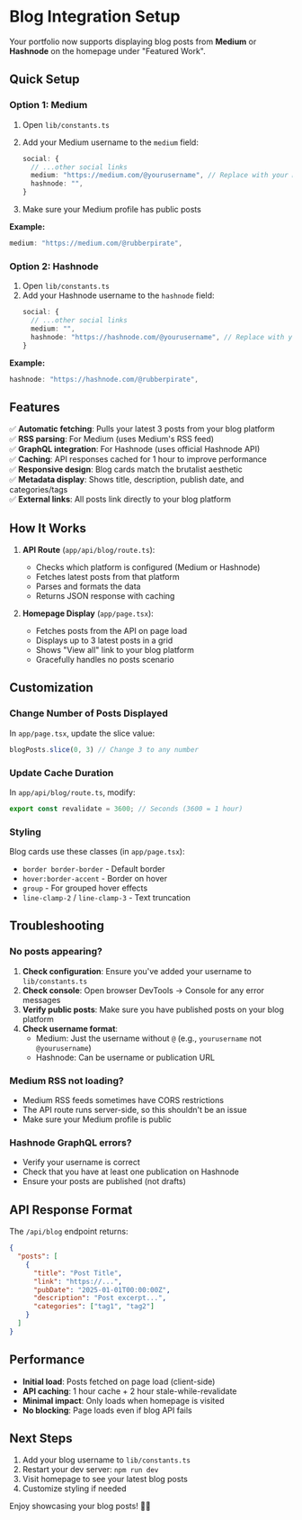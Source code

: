 # Blog Integration Setup

Your portfolio now supports displaying blog posts from **Medium** or **Hashnode** on the homepage under "Featured Work".

## Quick Setup

### Option 1: Medium

1. Open `lib/constants.ts`
2. Add your Medium username to the `medium` field:
   ```typescript
   social: {
     // ...other social links
     medium: "https://medium.com/@yourusername", // Replace with your Medium username
     hashnode: "",
   }
   ```

3. Make sure your Medium profile has public posts

**Example:**
```typescript
medium: "https://medium.com/@rubberpirate",
```

### Option 2: Hashnode

1. Open `lib/constants.ts`
2. Add your Hashnode username to the `hashnode` field:
   ```typescript
   social: {
     // ...other social links
     medium: "",
     hashnode: "https://hashnode.com/@yourusername", // Replace with your Hashnode username
   }
   ```

**Example:**
```typescript
hashnode: "https://hashnode.com/@rubberpirate",
```

## Features

✅ **Automatic fetching**: Pulls your latest 3 posts from your blog platform  
✅ **RSS parsing**: For Medium (uses Medium's RSS feed)  
✅ **GraphQL integration**: For Hashnode (uses official Hashnode API)  
✅ **Caching**: API responses cached for 1 hour to improve performance  
✅ **Responsive design**: Blog cards match the brutalist aesthetic  
✅ **Metadata display**: Shows title, description, publish date, and categories/tags  
✅ **External links**: All posts link directly to your blog platform  

## How It Works

1. **API Route** (`app/api/blog/route.ts`):
   - Checks which platform is configured (Medium or Hashnode)
   - Fetches latest posts from that platform
   - Parses and formats the data
   - Returns JSON response with caching

2. **Homepage Display** (`app/page.tsx`):
   - Fetches posts from the API on page load
   - Displays up to 3 latest posts in a grid
   - Shows "View all" link to your blog platform
   - Gracefully handles no posts scenario

## Customization

### Change Number of Posts Displayed

In `app/page.tsx`, update the slice value:
```typescript
blogPosts.slice(0, 3) // Change 3 to any number
```

### Update Cache Duration

In `app/api/blog/route.ts`, modify:
```typescript
export const revalidate = 3600; // Seconds (3600 = 1 hour)
```

### Styling

Blog cards use these classes (in `app/page.tsx`):
- `border border-border` - Default border
- `hover:border-accent` - Border on hover
- `group` - For grouped hover effects
- `line-clamp-2` / `line-clamp-3` - Text truncation

## Troubleshooting

### No posts appearing?

1. **Check configuration**: Ensure you've added your username to `lib/constants.ts`
2. **Check console**: Open browser DevTools → Console for any error messages
3. **Verify public posts**: Make sure you have published posts on your blog platform
4. **Check username format**: 
   - Medium: Just the username without `@` (e.g., `yourusername` not `@yourusername`)
   - Hashnode: Can be username or publication URL

### Medium RSS not loading?

- Medium RSS feeds sometimes have CORS restrictions
- The API route runs server-side, so this shouldn't be an issue
- Make sure your Medium profile is public

### Hashnode GraphQL errors?

- Verify your username is correct
- Check that you have at least one publication on Hashnode
- Ensure your posts are published (not drafts)

## API Response Format

The `/api/blog` endpoint returns:
```json
{
  "posts": [
    {
      "title": "Post Title",
      "link": "https://...",
      "pubDate": "2025-01-01T00:00:00Z",
      "description": "Post excerpt...",
      "categories": ["tag1", "tag2"]
    }
  ]
}
```

## Performance

- **Initial load**: Posts fetched on page load (client-side)
- **API caching**: 1 hour cache + 2 hour stale-while-revalidate
- **Minimal impact**: Only loads when homepage is visited
- **No blocking**: Page loads even if blog API fails

## Next Steps

1. Add your blog username to `lib/constants.ts`
2. Restart your dev server: `npm run dev`
3. Visit homepage to see your latest blog posts
4. Customize styling if needed

Enjoy showcasing your blog posts! 📝✨

